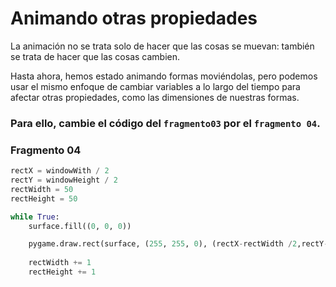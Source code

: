 # Animando otras propiedades

La animación no se trata solo de hacer que las cosas se muevan: también se trata de hacer que las cosas cambien. 

Hasta ahora, hemos estado animando formas moviéndolas, pero podemos usar el mismo enfoque de cambiar variables a lo largo del tiempo para afectar otras propiedades, como las dimensiones de nuestras formas. 

### Para ello, cambie el código del   `fragmento03` por el `fragmento 04`.

### Fragmento 04
```python
rectX = windowWith / 2
rectY = windowHeight / 2
rectWidth = 50
rectHeight = 50

while True:
    surface.fill((0, 0, 0))

    pygame.draw.rect(surface, (255, 255, 0), (rectX-rectWidth /2,rectY-rectHeight /2, rectWidth, rectHeight))
    
    rectWidth += 1
    rectHeight += 1
```
<!--stackedit_data:
eyJoaXN0b3J5IjpbLTE4NzYxMjM3MzhdfQ==
-->